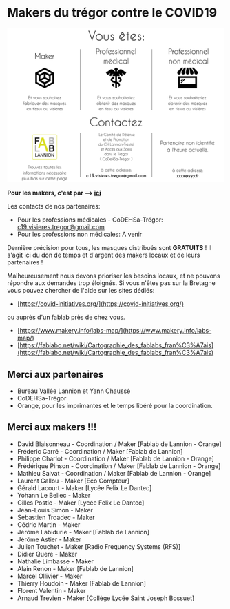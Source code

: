 Makers du trégor contre le COVID19
==================================

![routage_demandes](./images/covid19/routage_demandes.svg.png "routage des demandes")

<b>Pour les makers, c'est par --> [ici](./covid-makers.md)</b>

Les contacts de nos partenaires:
- Pour les professions médicales - CoDEHSa-Trégor:
  c19.visieres.tregor@gmail.com
- Pour les professions non médicales: A venir

Dernière précision pour tous, les masques distribués sont <b>GRATUITS</b> !
Il s'agit ici du don de temps et d'argent des makers locaux et de leurs
partenaires !

Malheureusement nous devons prioriser les besoins locaux, et ne
pouvons répondre aux demandes trop éloignés. Si vous n'êtes pas sur la Bretagne
vous pouvez chercher de l'aide sur les sites dédiés:
- [https://covid-initiatives.org/](https://covid-initiatives.org/)

ou auprès d'un fablab près de chez vous.
- [https://www.makery.info/labs-map/](https://www.makery.info/labs-map/)
- [https://fablabo.net/wiki/Cartographie_des_fablabs_fran%C3%A7ais](https://fablabo.net/wiki/Cartographie_des_fablabs_fran%C3%A7ais)

Merci aux partenaires
-----------------

- Bureau Vallée Lannion et Yann Chaussé
- CoDEHSa-Trégor
- Orange, pour les imprimantes et le temps libéré pour la coordination.


Merci aux makers !!!
---------------

- David Blaisonneau - Coordination / Maker [Fablab de Lannion - Orange]
- Fréderic Carré - Coordination / Maker [Fablab de Lannion]
- Philippe Charlot - Coordination / Maker [Fablab de Lannion - Orange]
- Frédérique Pinson - Coordination / Maker [Fablab de Lannion - Orange]
- Mathieu Salvat - Coordination / Maker [Fablab de Lannion - Orange]
- Laurent Gallou - Maker [Eco Compteur]
- Gérald Lacourt - Maker [Lycée Felix Le Dantec]
- Yohann Le Bellec - Maker
- Gilles Postic - Maker [Lycée Felix Le Dantec]
- Jean-Louis Simon - Maker
- Sebastien Troadec - Maker
- Cédric Martin - Maker
- Jérôme Labidurie - Maker [Fablab de Lannion]
- Jérôme Astier - Maker
- Julien Touchet - Maker [Radio Frequency Systems (RFS)]
- Didier Quere - Maker
- Nathalie Limbasse - Maker
- Alain Renon - Maker [Fablab de Lannion]
- Marcel Ollivier - Maker
- Thierry Houdoin - Maker [Fablab de Lannion]
- Florent Valentin - Maker
- Arnaud Trevien - Maker [Collège Lycée Saint Joseph Bossuet]





